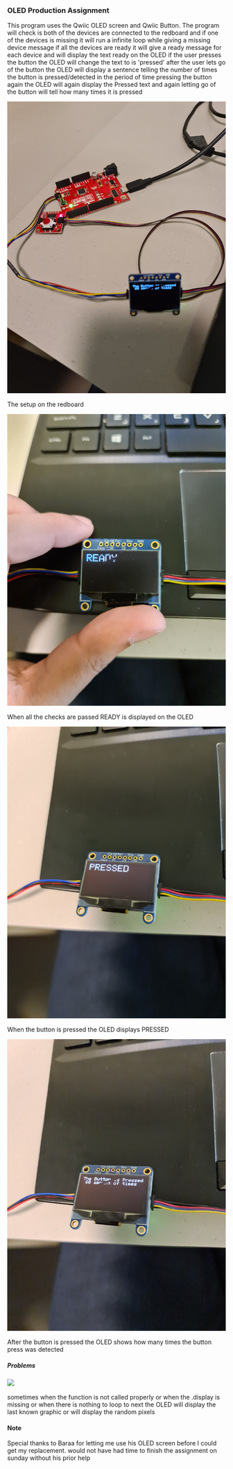 ### OLED Production Assignment 

This program uses the Qwiic OLED screen and Qwiic Button. The program will check is both of the devices are connected to the redboard and if one of the devices is missing it will run a infinite loop while giving a missing device message if all the devices are ready it will give a ready message for each device and will display the text ready on the OLED if the user presses the button the OLED will change the text to is 'pressed' after the user lets go of the button the OLED will display a sentence telling the number of times the button is pressed/detected in the period of time pressing the button again the OLED will again display the Pressed text and again letting go of the button will tell how many times it is pressed

![](board_pic.jpg)

The setup on the redboard


![](pic1.jpg)

When all the checks are passed READY is displayed on the OLED

![](pic2.jpg)

When the button is pressed the OLED displays PRESSED

![](pic3.jpg)

After the button is pressed the OLED shows how many times the button press was detected

##### Problems

![](pic4.jpg)
 
sometimes when the function is not called properly or when the .display is missing or when there is nothing to loop to next the OLED will display the last known graphic or will display the random pixels


#### Note

Special thanks to Baraa for letting me use his OLED screen before I could get my replacement. would not have had time to finish the assignment on sunday without his prior help
